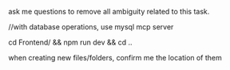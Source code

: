 ask me questions to remove all ambiguity related to this task.

//with database operations, use mysql mcp server

cd Frontend/ && npm run dev && cd ..

when creating new files/folders, confirm me the location of them
